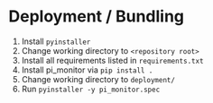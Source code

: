 # Deployment / Bundling

1. Install `pyinstaller`
1. Change working directory to `<repository root>`
1. Install all requirements listed in `requirements.txt`
1. Install pi_monitor via `pip install .`
1. Change working directory to `deployment/`
1. Run `pyinstaller -y pi_monitor.spec`
